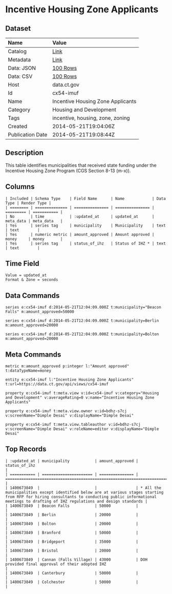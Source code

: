 # Incentive Housing Zone Applicants

## Dataset

| Name | Value |
| :--- | :---- |
| Catalog | [Link](https://catalog.data.gov/dataset/incentive-housing-zone-applicants) |
| Metadata | [Link](https://data.ct.gov/api/views/cx54-imuf) |
| Data: JSON | [100 Rows](https://data.ct.gov/api/views/cx54-imuf/rows.json?max_rows=100) |
| Data: CSV | [100 Rows](https://data.ct.gov/api/views/cx54-imuf/rows.csv?max_rows=100) |
| Host | data.ct.gov |
| Id | cx54-imuf |
| Name | Incentive Housing Zone Applicants |
| Category | Housing and Development |
| Tags | incentive, housing, zone, zoning |
| Created | 2014-05-21T19:04:06Z |
| Publication Date | 2014-05-21T19:08:44Z |

## Description

This table identifies municipalities that received state funding under the Incentive Housing Zone Program (CGS Section 8-13 (m-x)).

## Columns

```ls
| Included | Schema Type    | Field Name      | Name            | Data Type | Render Type |
| ======== | ============== | =============== | =============== | ========= | =========== |
| No       | time           | :updated_at     | updated_at      | meta_data | meta_data   |
| Yes      | series tag     | municipality    | Municipality    | text      | text        |
| Yes      | numeric metric | amount_approved | Amount approved | money     | money       |
| Yes      | series tag     | status_of_ihz   | Status of IHZ * | text      | text        |
```

## Time Field

```ls
Value = updated_at
Format & Zone = seconds
```

## Data Commands

```ls
series e:cx54-imuf d:2014-05-21T12:04:09.000Z t:municipality="Beacon Falls" m:amount_approved=50000

series e:cx54-imuf d:2014-05-21T12:04:09.000Z t:municipality=Berlin m:amount_approved=20000

series e:cx54-imuf d:2014-05-21T12:04:09.000Z t:municipality=Bolton m:amount_approved=20000
```

## Meta Commands

```ls
metric m:amount_approved p:integer l:"Amount approved" t:dataTypeName=money

entity e:cx54-imuf l:"Incentive Housing Zone Applicants" t:url=https://data.ct.gov/api/views/cx54-imuf

property e:cx54-imuf t:meta.view v:id=cx54-imuf v:category="Housing and Development" v:averageRating=0 v:name="Incentive Housing Zone Applicants"

property e:cx54-imuf t:meta.view.owner v:id=bdhz-s7cj v:screenName="Dimple Desai" v:displayName="Dimple Desai"

property e:cx54-imuf t:meta.view.tableauthor v:id=bdhz-s7cj v:screenName="Dimple Desai" v:roleName=editor v:displayName="Dimple Desai"
```

## Top Records

```ls
| :updated_at | municipality           | amount_approved | status_of_ihz                                                                                                                                                                                                   | 
| =========== | ====================== | =============== | =============================================================================================================================================================================================================== | 
| 1400673849  |                        |                 | * All the municipalities except identified below are at various stages starting from RFP for hiring consultants to conducting public informational meetings to drafting of IHZ regulations and design standards | 
| 1400673849  | Beacon Falls           | 50000           |                                                                                                                                                                                                                 | 
| 1400673849  | Berlin                 | 20000           |                                                                                                                                                                                                                 | 
| 1400673849  | Bolton                 | 20000           |                                                                                                                                                                                                                 | 
| 1400673849  | Branford               | 50000           |                                                                                                                                                                                                                 | 
| 1400673849  | Bridgeport             | 35000           |                                                                                                                                                                                                                 | 
| 1400673849  | Bristol                | 20000           |                                                                                                                                                                                                                 | 
| 1400673849  | Cannan (Falls Village) | 43000           | DOH provided final approval of their adopted IHZ                                                                                                                                                                | 
| 1400673849  | Canterbury             | 50000           |                                                                                                                                                                                                                 | 
| 1400673849  | Colchester             | 50000           |                                                                                                                                                                                                                 | 
```